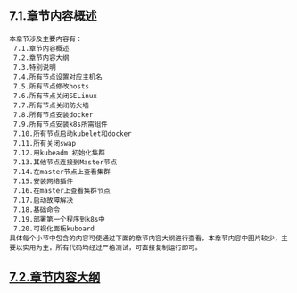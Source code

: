 
## 7.1.章节内容概述
    本章节涉及主要内容有：
     7.1.章节内容概述
     7.2.章节内容大纲
     7.3.特别说明
     7.4.所有节点设置对应主机名
     7.5.所有节点修改hosts
     7.6.所有节点关闭SELinux
     7.7.所有节点关闭防火墙
     7.8.所有节点安装docker
     7.9.所有节点安装k8s所需组件
     7.10.所有节点启动kubelet和docker
     7.11.所有关闭swap
     7.12.用kubeadm 初始化集群
     7.13.其他节点连接到Master节点
     7.14.在master节点上查看集群
     7.15.安装网络插件
     7.16.在master上查看集群节点			
     7.17.启动故障解决
     7.18.基础命令
     7.19.部署第一个程序到k8s中
     7.20.可视化面板kuboard
	具体每个小节中包含的内容可使通过下面的章节内容大纲进行查看，本章节内容中图片较少，主要以实用为主，所有代码均经过严格测试，可直接复制运行即可。

## <a href="/enhance/markmap/environment/centos/centos7/chapter/centos7-outline5-chapter7.html" target="_blank">7.2.章节内容大纲</a>

<Markmap localtion="/enhance/markmap/environment/centos/centos7/chapter/centos7-outline5-chapter7.html"/>

